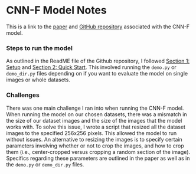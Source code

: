 # CNN-F Model Notes

This is a link to the [paper](https://arxiv.org/pdf/1912.11035) and [GitHub repository](https://github.com/PeterWang512/CNNDetection) associated with the CNN-F model. 

### Steps to run the model
As outlined in the ReadME file of the Github repository, I followed [Section 1: Setup](https://github.com/PeterWang512/CNNDetection?tab=readme-ov-file#1-setup) and [Section 2: Quick Start](https://github.com/PeterWang512/CNNDetection?tab=readme-ov-file#2-quick-start). This involved running the `demo.py` or `demo_dir.py` files depending on if you want to evaluate the model on single images or whole datasets.


### Challenges
There was one main challenge I ran into when running the CNN-F model. When running the model on our chosen datasets, there was a mismatch in the size of our dataset images and the size of the images that the model works with. To solve this issue, I wrote a script that resized all the dataset images to the specified 256x256 pixels. This allowed the model to run without issues. An alternative to resizing the images is to specify certain parameters involving whether or not to crop the images, and how to crop them (i.e., center-cropped versus cropping a random section of the image). Specifics regarding these parameters are outlined in the paper as well as in the `demo.py` or `demo_dir.py` files. 
